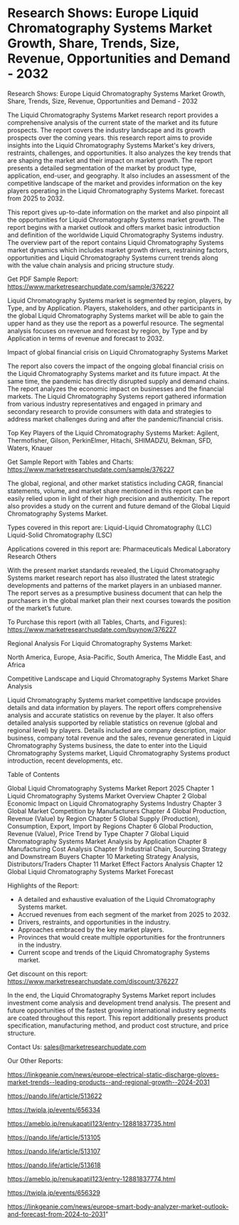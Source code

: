 # Research Shows: Europe Liquid Chromatography Systems Market Growth, Share, Trends, Size, Revenue, Opportunities and Demand - 2032
Research Shows: Europe Liquid Chromatography Systems Market Growth, Share, Trends, Size, Revenue, Opportunities and Demand - 2032

The Liquid Chromatography Systems Market research report provides a comprehensive analysis of the current state of the market and its future prospects. The report covers the industry landscape and its growth prospects over the coming years. this research report aims to provide insights into the Liquid Chromatography Systems Market's key drivers, restraints, challenges, and opportunities. It also analyzes the key trends that are shaping the market and their impact on market growth. The report presents a detailed segmentation of the market by product type, application, end-user, and geography. It also includes an assessment of the competitive landscape of the market and provides information on the key players operating in the Liquid Chromatography Systems Market. forecast from 2025 to 2032.

This report gives up-to-date information on the market and also pinpoint all the opportunities for Liquid Chromatography Systems market growth. The report begins with a market outlook and offers market basic introduction and definition of the worldwide Liquid Chromatography Systems industry. The overview part of the report contains Liquid Chromatography Systems market dynamics which includes market growth drivers, restraining factors, opportunities and Liquid Chromatography Systems current trends along with the value chain analysis and pricing structure study.

Get PDF Sample Report: https://www.marketresearchupdate.com/sample/376227

Liquid Chromatography Systems market is segmented by region, players, by Type, and by Application. Players, stakeholders, and other participants in the global Liquid Chromatography Systems market will be able to gain the upper hand as they use the report as a powerful resource. The segmental analysis focuses on revenue and forecast by region, by Type and by Application in terms of revenue and forecast to 2032.

Impact of global financial crisis on Liquid Chromatography Systems Market

The report also covers the impact of the ongoing global financial crisis on the Liquid Chromatography Systems market and its future impact. At the same time, the pandemic has directly disrupted supply and demand chains. The report analyzes the economic impact on businesses and the financial markets. The Liquid Chromatography Systems report gathered information from various industry representatives and engaged in primary and secondary research to provide consumers with data and strategies to address market challenges during and after the pandemic/financial crisis.

Top Key Players of the Liquid Chromatography Systems Market:
Agilent, Thermofisher, Gilson, PerkinElmer, Hitachi, SHIMADZU, Bekman, SFD, Waters, Knauer


Get Sample Report with Tables and Charts: https://www.marketresearchupdate.com/sample/376227

The global, regional, and other market statistics including CAGR, financial statements, volume, and market share mentioned in this report can be easily relied upon in light of their high precision and authenticity. The report also provides a study on the current and future demand of the Global Liquid Chromatography Systems Market.

Types covered in this report are:
Liquid-Liquid Chromatography (LLC)
Liquid-Solid Chromatography (LSC)


Applications covered in this report are:
Pharmaceuticals
Medical
Laboratory Research
Others


With the present market standards revealed, the Liquid Chromatography Systems market research report has also illustrated the latest strategic developments and patterns of the market players in an unbiased manner. The report serves as a presumptive business document that can help the purchasers in the global market plan their next courses towards the position of the market’s future.

To Purchase this report (with all Tables, Charts, and Figures): https://www.marketresearchupdate.com/buynow/376227

Regional Analysis For Liquid Chromatography Systems Market:

North America, Europe, Asia-Pacific, South America, The Middle East, and Africa

Competitive Landscape and Liquid Chromatography Systems Market Share Analysis

Liquid Chromatography Systems market competitive landscape provides details and data information by players. The report offers comprehensive analysis and accurate statistics on revenue by the player. It also offers detailed analysis supported by reliable statistics on revenue (global and regional level) by players. Details included are company description, major business, company total revenue and the sales, revenue generated in Liquid Chromatography Systems business, the date to enter into the Liquid Chromatography Systems market, Liquid Chromatography Systems product introduction, recent developments, etc.

Table of Contents

Global Liquid Chromatography Systems Market Report 2025
Chapter 1 Liquid Chromatography Systems Market Overview
Chapter 2 Global Economic Impact on Liquid Chromatography Systems Industry
Chapter 3 Global Market Competition by Manufacturers
Chapter 4 Global Production, Revenue (Value) by Region
Chapter 5 Global Supply (Production), Consumption, Export, Import by Regions
Chapter 6 Global Production, Revenue (Value), Price Trend by Type
Chapter 7 Global Liquid Chromatography Systems Market Analysis by Application
Chapter 8 Manufacturing Cost Analysis
Chapter 9 Industrial Chain, Sourcing Strategy and Downstream Buyers
Chapter 10 Marketing Strategy Analysis, Distributors/Traders
Chapter 11 Market Effect Factors Analysis
Chapter 12 Global Liquid Chromatography Systems Market Forecast

Highlights of the Report:

- A detailed and exhaustive evaluation of the Liquid Chromatography Systems market.
- Accrued revenues from each segment of the market from 2025 to 2032.
- Drivers, restraints, and opportunities in the industry.
- Approaches embraced by the key market players.
- Provinces that would create multiple opportunities for the frontrunners in the industry.
- Current scope and trends of the Liquid Chromatography Systems market.

Get discount on this report: https://www.marketresearchupdate.com/discount/376227

In the end, the Liquid Chromatography Systems Market report includes investment come analysis and development trend analysis. The present and future opportunities of the fastest growing international industry segments are coated throughout this report. This report additionally presents product specification, manufacturing method, and product cost structure, and price structure.

Contact Us:
sales@marketresearchupdate.com

Our Other Reports:

https://linkgeanie.com/news/europe-electrical-static-discharge-gloves-market-trends--leading-products--and-regional-growth--2024-2031

https://pando.life/article/513622

https://twipla.jp/events/656334

https://ameblo.jp/renukapatil123/entry-12881837735.html

https://pando.life/article/513105

https://pando.life/article/513107

https://pando.life/article/513618

https://ameblo.jp/renukapatil123/entry-12881837774.html

https://twipla.jp/events/656329

https://linkgeanie.com/news/europe-smart-body-analyzer-market-outlook-and-forecast-from-2024-to-2031"
